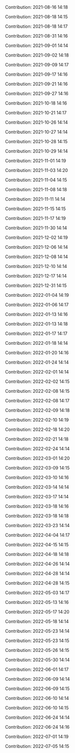Contribution: 2021-08-16 14:18

Contribution: 2021-08-18 14:15

Contribution: 2021-08-18 14:17

Contribution: 2021-08-31 14:16

Contribution: 2021-09-01 14:14

Contribution: 2021-09-02 14:18

Contribution: 2021-09-09 14:17

Contribution: 2021-09-17 14:16

Contribution: 2021-09-21 14:16

Contribution: 2021-09-27 14:16

Contribution: 2021-10-18 14:16

Contribution: 2021-10-21 14:17

Contribution: 2021-10-26 14:14

Contribution: 2021-10-27 14:14

Contribution: 2021-10-28 14:15

Contribution: 2021-10-29 14:14

Contribution: 2021-11-01 14:19

Contribution: 2021-11-03 14:20

Contribution: 2021-11-04 14:15

Contribution: 2021-11-08 14:18

Contribution: 2021-11-11 14:14

Contribution: 2021-11-15 14:15

Contribution: 2021-11-17 14:19

Contribution: 2021-11-30 14:14

Contribution: 2021-12-02 14:19

Contribution: 2021-12-06 14:14

Contribution: 2021-12-08 14:14

Contribution: 2021-12-10 14:14

Contribution: 2021-12-17 14:14

Contribution: 2021-12-31 14:15

Contribution: 2022-01-04 14:19

Contribution: 2022-01-06 14:17

Contribution: 2022-01-13 14:16

Contribution: 2022-01-13 14:18

Contribution: 2022-01-17 14:17

Contribution: 2022-01-18 14:14

Contribution: 2022-01-20 14:16

Contribution: 2022-01-24 14:14

Contribution: 2022-02-01 14:14

Contribution: 2022-02-02 14:15

Contribution: 2022-02-08 14:15

Contribution: 2022-02-08 14:17

Contribution: 2022-02-09 14:18

Contribution: 2022-02-10 14:19

Contribution: 2022-02-18 14:20

Contribution: 2022-02-21 14:18

Contribution: 2022-02-24 14:14

Contribution: 2022-03-01 14:20

Contribution: 2022-03-09 14:15

Contribution: 2022-03-10 14:16

Contribution: 2022-03-14 14:14

Contribution: 2022-03-17 14:14

Contribution: 2022-03-18 14:16

Contribution: 2022-03-18 14:18

Contribution: 2022-03-23 14:14

Contribution: 2022-04-04 14:17

Contribution: 2022-04-15 14:15

Contribution: 2022-04-18 14:18

Contribution: 2022-04-26 14:14

Contribution: 2022-04-28 14:14

Contribution: 2022-04-28 14:15

Contribution: 2022-05-03 14:17

Contribution: 2022-05-13 14:16

Contribution: 2022-05-17 14:20

Contribution: 2022-05-18 14:14

Contribution: 2022-05-23 14:14

Contribution: 2022-05-23 14:15

Contribution: 2022-05-26 14:15

Contribution: 2022-05-30 14:14

Contribution: 2022-06-01 14:17

Contribution: 2022-06-09 14:14

Contribution: 2022-06-09 14:15

Contribution: 2022-06-10 14:14

Contribution: 2022-06-10 14:15

Contribution: 2022-06-24 14:14

Contribution: 2022-06-24 14:16

Contribution: 2022-07-01 14:19

Contribution: 2022-07-05 14:15

